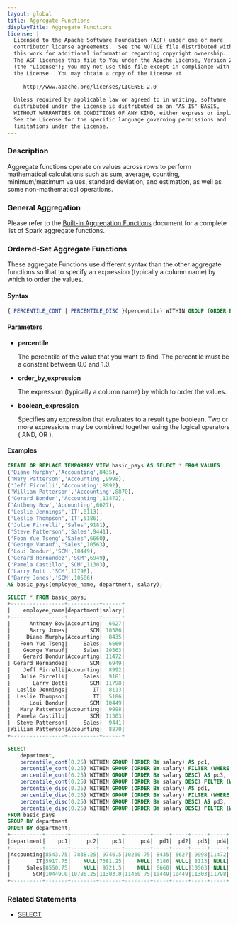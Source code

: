 ```yaml
---
layout: global
title: Aggregate Functions
displayTitle: Aggregate Functions
license: |
  Licensed to the Apache Software Foundation (ASF) under one or more
  contributor license agreements.  See the NOTICE file distributed with
  this work for additional information regarding copyright ownership.
  The ASF licenses this file to You under the Apache License, Version 2.0
  (the "License"); you may not use this file except in compliance with
  the License.  You may obtain a copy of the License at
 
     http://www.apache.org/licenses/LICENSE-2.0
 
  Unless required by applicable law or agreed to in writing, software
  distributed under the License is distributed on an "AS IS" BASIS,
  WITHOUT WARRANTIES OR CONDITIONS OF ANY KIND, either express or implied.
  See the License for the specific language governing permissions and
  limitations under the License.
---
```


### Description

Aggregate functions operate on values across rows to perform mathematical calculations such as sum, average, counting, minimum/maximum values, standard deviation, and estimation, as well as some non-mathematical operations.

### General Aggregation

Please refer to the [Built-in Aggregation Functions](sql-ref-functions-builtin.html#aggregate-functions) document for a complete list of Spark aggregate functions.

### Ordered-Set Aggregate Functions

These aggregate Functions use different syntax than the other aggregate functions so that to specify an expression (typically a column name) by which to order the values.

#### Syntax

```sql
{ PERCENTILE_CONT | PERCENTILE_DISC }(percentile) WITHIN GROUP (ORDER BY { order_by_expression [ ASC | DESC ] [ NULLS { FIRST | LAST } ] [ , ... ] }) FILTER (WHERE boolean_expression)
```

#### Parameters

* **percentile**

    The percentile of the value that you want to find. The percentile must be a constant between 0.0 and 1.0.

* **order_by_expression**

    The expression (typically a column name) by which to order the values.

* **boolean_expression**

    Specifies any expression that evaluates to a result type boolean. Two or more expressions may be combined together using the logical operators ( AND, OR ).

#### Examples

```sql
CREATE OR REPLACE TEMPORARY VIEW basic_pays AS SELECT * FROM VALUES
('Diane Murphy','Accounting',8435),
('Mary Patterson','Accounting',9998),
('Jeff Firrelli','Accounting',8992),
('William Patterson','Accounting',8870),
('Gerard Bondur','Accounting',11472),
('Anthony Bow','Accounting',6627),
('Leslie Jennings','IT',8113),
('Leslie Thompson','IT',5186),
('Julie Firrelli','Sales',9181),
('Steve Patterson','Sales',9441),
('Foon Yue Tseng','Sales',6660),
('George Vanauf','Sales',10563),
('Loui Bondur','SCM',10449),
('Gerard Hernandez','SCM',6949),
('Pamela Castillo','SCM',11303),
('Larry Bott','SCM',11798),
('Barry Jones','SCM',10586)
AS basic_pays(employee_name, department, salary);

SELECT * FROM basic_pays;
+-----------------+----------+------+
|    employee_name|department|salary|
+-----------------+----------+------+
|      Anthony Bow|Accounting|	6627|
|      Barry Jones|       SCM| 10586|
|     Diane Murphy|Accounting|	8435|
|   Foon Yue Tseng|     Sales|	6660|
|    George Vanauf|     Sales| 10563|
|    Gerard Bondur|Accounting| 11472|
| Gerard Hernandez|       SCM|	6949|
|    Jeff Firrelli|Accounting|	8992|
|   Julie Firrelli|     Sales|	9181|
|       Larry Bott|       SCM| 11798|
|  Leslie Jennings|        IT|	8113|
|  Leslie Thompson|        IT|	5186|
|      Loui Bondur|       SCM| 10449|
|   Mary Patterson|Accounting|	9998|
|  Pamela Castillo|       SCM| 11303|
|  Steve Patterson|     Sales|	9441|
|William Patterson|Accounting|	8870|
+-----------------+----------+------+

SELECT
    department,
    percentile_cont(0.25) WITHIN GROUP (ORDER BY salary) AS pc1,
    percentile_cont(0.25) WITHIN GROUP (ORDER BY salary) FILTER (WHERE employee_name LIKE '%Bo%') AS pc2,
    percentile_cont(0.25) WITHIN GROUP (ORDER BY salary DESC) AS pc3,
    percentile_cont(0.25) WITHIN GROUP (ORDER BY salary DESC) FILTER (WHERE employee_name LIKE '%Bo%') AS pc4,
    percentile_disc(0.25) WITHIN GROUP (ORDER BY salary) AS pd1,
    percentile_disc(0.25) WITHIN GROUP (ORDER BY salary) FILTER (WHERE employee_name LIKE '%Bo%') AS pd2,
    percentile_disc(0.25) WITHIN GROUP (ORDER BY salary DESC) AS pd3,
    percentile_disc(0.25) WITHIN GROUP (ORDER BY salary DESC) FILTER (WHERE employee_name LIKE '%Bo%') AS pd4
FROM basic_pays
GROUP BY department
ORDER BY department;
+----------+-------+--------+-------+--------+-----+-----+-----+-----+
|department|    pc1|     pc2|    pc3|     pc4|  pd1|  pd2|  pd3|  pd4|
+----------+-------+--------+-------+--------+-----+-----+-----+-----+
|Accounting|8543.75| 7838.25| 9746.5|10260.75| 8435| 6627| 9998|11472|
|        IT|5917.75|    NULL|7381.25|    NULL| 5186| NULL| 8113| NULL|
|     Sales|8550.75|    NULL| 9721.5|    NULL| 6660| NULL|10563| NULL|
|       SCM|10449.0|10786.25|11303.0|11460.75|10449|10449|11303|11798|
+----------+-------+--------+-------+--------+-----+-----+-----+-----+
```

### Related Statements

* [SELECT](sql-ref-syntax-qry-select.html)
